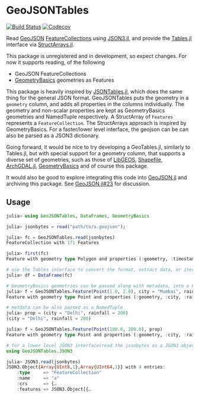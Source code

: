 # GeoJSONTables
[![Build Status](https://travis-ci.com/visr/GeoJSONTables.jl.svg?branch=master)](https://travis-ci.com/visr/GeoJSONTables.jl)
[![Codecov](https://codecov.io/gh/visr/GeoJSONTables.jl/branch/master/graph/badge.svg)](https://codecov.io/gh/visr/GeoJSONTables.jl)

Read [GeoJSON](https://geojson.org/) [FeatureCollections](https://tools.ietf.org/html/rfc7946#section-3.3) using [JSON3.jl](https://github.com/quinnj/JSON3.jl), and provide the [Tables.jl](https://github.com/JuliaData/Tables.jl) interface via [StructArrays.jl](https://github.com/JuliaArrays/StructArrays.jl).

This package is unregistered and in development, so expect changes. 
For now it supports reading, of the following 
* GeoJSON FeatureCollections
* [GeometryBasics](https://github.com/JuliaGeometry/GeometryBasics.jl) geometries as Features 
  
This package is heavily inspired by [JSONTables.jl](https://github.com/JuliaData/JSONTables.jl), which
does the same thing for the general JSON format. GeoJSONTables puts the geometry in a `geometry` column, and adds all
properties in the columns individually. The geometry and non-scalar properties are kept as GeometryBasics geometries and NamedTuple respectively.
A StructArray of `Features` represents a `FeatureCollection`. The StructArrays approach is inspired by GeometryBasics.
For a faster/lower level interface, the geojson can be can also be parsed as a JSON3 dictionary.

Going forward, it would be nice to try developing a GeoTables.jl, similarly to Tables.jl, but with special support for a geometry column, that supports a diverse set of geometries, such as those of [LibGEOS](https://github.com/JuliaGeo/LibGEOS.jl), [Shapefile](https://github.com/JuliaGeo/Shapefile.jl), 
[ArchGDAL.jl](https://github.com/yeesian/ArchGDAL.jl/), [GeometryBasics](https://github.com/SimonDanisch/GeometryBasics.jl) and of course this package.

It would also be good to explore integrating this code into [GeoJSON.jl](https://github.com/JuliaGeo/GeoJSON.jl) and
archiving this package. See [GeoJSON.jl#23](https://github.com/JuliaGeo/GeoJSON.jl/pull/23) for discussion.

## Usage

```julia
julia> using GeoJSONTables, DataFrames, GeometryBasics

julia> jsonbytes = read("path/to/a.geojson");

julia> fc = GeoJSONTables.read(jsonbytes)
FeatureCollection with 171 Features

julia> first(fc)
Feature with geometry type Polygon and properties (:geometry, :timestamp, :version, :changeset, :user, :uid, :area, :highway, :type, :id)

# use the Tables interface to convert the format, extract data, or iterate over the rows
julia> df = DataFrame(fc)

# GeometryBasics geometries can be passed along with metadata, into a Feature
julia> f = GeoJSONTables.Feature(Point(1.0, 2.0), city = "Mumbai", rainfall = 1010)
Feature with geometry type Point and properties (:geometry, :city, :rainfall)

# metdata can be also passed as a NamedTuple 
julia> prop = (city = "Delhi", rainfall = 200)
(city = "Delhi", rainfall = 200)

julia> f = GeoJSONTables.Feature(Point(100.0, 200.0), prop)
Feature with geometry type Point and properties (:geometry, :city, :rainfall)

# for a lower level JSON3 interface(read the jsonbytes as a JSON3 object)
using GeoJSONTables.JSON3

julia> JSON3.read(jsonbytes)
JSON3.Object{Array{UInt8,1},Array{UInt64,1}} with 4 entries:
    :type     => "FeatureCollection"
    :name     => "a"
    :crs      => {…
    :features => JSON3.Object[{…

```
